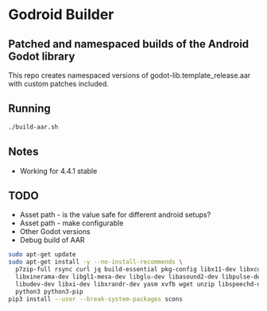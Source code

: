 # Godroid Builder

## Patched and namespaced builds of the Android Godot library

This repo creates namespaced versions of godot-lib.template_release.aar with custom patches included.

## Running

```bash
./build-aar.sh
```

## Notes

- Working for 4.4.1 stable

## TODO

- Asset path - is the value safe for different android setups?
- Asset path - make configurable
- Other Godot versions
- Debug build of AAR


```bash
sudo apt-get update
sudo apt-get install -y --no-install-recommends \
  p7zip-full rsync curl jq build-essential pkg-config libx11-dev libxcursor-dev \
  libxinerama-dev libgl1-mesa-dev libglu-dev libasound2-dev libpulse-dev libdbus-1-dev \
  libudev-dev libxi-dev libxrandr-dev yasm xvfb wget unzip libspeechd-dev speech-dispatcher \
  python3 python3-pip
pip3 install --user --break-system-packages scons
```